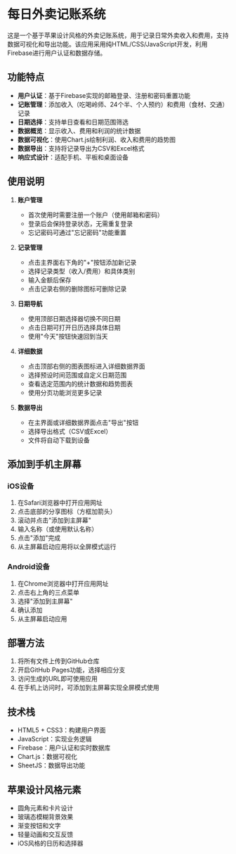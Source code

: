 # 每日外卖记账系统

这是一个基于苹果设计风格的外卖记账系统，用于记录日常外卖收入和费用，支持数据可视化和导出功能。该应用采用纯HTML/CSS/JavaScript开发，利用Firebase进行用户认证和数据存储。

## 功能特点

- **用户认证**：基于Firebase实现的邮箱登录、注册和密码重置功能
- **记账管理**：添加收入（吃喝岭师、24个半、个人预约）和费用（食材、交通）记录
- **日期选择**：支持单日查看和日期范围筛选
- **数据概览**：显示收入、费用和利润的统计数据
- **数据可视化**：使用Chart.js绘制利润、收入和费用的趋势图
- **数据导出**：支持将记录导出为CSV和Excel格式
- **响应式设计**：适配手机、平板和桌面设备

## 使用说明

1. **账户管理**
   - 首次使用时需要注册一个账户（使用邮箱和密码）
   - 登录后会保持登录状态，无需重复登录
   - 忘记密码可通过"忘记密码"功能重置

2. **记录管理**
   - 点击主界面右下角的"+"按钮添加新记录
   - 选择记录类型（收入/费用）和具体类别
   - 输入金额后保存
   - 点击记录右侧的删除图标可删除记录

3. **日期导航**
   - 使用顶部日期选择器切换不同日期
   - 点击日期可打开日历选择具体日期
   - 使用"今天"按钮快速回到当天

4. **详细数据**
   - 点击顶部右侧的图表图标进入详细数据界面
   - 选择预设时间范围或自定义日期范围
   - 查看选定范围内的统计数据和趋势图表
   - 使用分页功能浏览更多记录

5. **数据导出**
   - 在主界面或详细数据界面点击"导出"按钮
   - 选择导出格式（CSV或Excel）
   - 文件将自动下载到设备

## 添加到手机主屏幕

### iOS设备
1. 在Safari浏览器中打开应用网址
2. 点击底部的分享图标（方框加箭头）
3. 滚动并点击"添加到主屏幕"
4. 输入名称（或使用默认名称）
5. 点击"添加"完成
6. 从主屏幕启动应用将以全屏模式运行

### Android设备
1. 在Chrome浏览器中打开应用网址
2. 点击右上角的三点菜单
3. 选择"添加到主屏幕"
4. 确认添加
5. 从主屏幕启动应用

## 部署方法

1. 将所有文件上传到GitHub仓库
2. 开启GitHub Pages功能，选择相应分支
3. 访问生成的URL即可使用应用
4. 在手机上访问时，可添加到主屏幕实现全屏模式使用

## 技术栈

- HTML5 + CSS3：构建用户界面
- JavaScript：实现业务逻辑
- Firebase：用户认证和实时数据库
- Chart.js：数据可视化
- SheetJS：数据导出功能

## 苹果设计风格元素

- 圆角元素和卡片设计
- 玻璃态模糊背景效果
- 渐变按钮和文字
- 轻量动画和交互反馈
- iOS风格的日历和选择器 